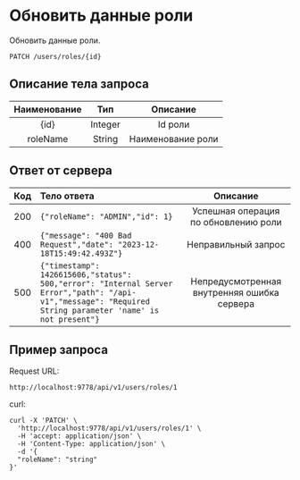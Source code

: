 # Обновить данные роли
Обновить данные роли.
```
PATCH /users/roles/{id}
```
## Описание тела запроса
|  Наименование   |   Тип   |          Описание           |
|:---------------:|:-------:|:---------------------------:|
|      {id}       | Integer |           Id роли           |
|    roleName     | String  |      Наименование роли      |

## Ответ от сервера
| Код |  Тело ответа                                                                                                                                                  |                  Описание                   |
|:---:|:--------------------------------------------------------------------------------------------------------------------------------------------------------------|:-------------------------------------------:|
| 200 | ```{"roleName": "ADMIN","id": 1}```                                                                                                                           |    Успешная операция по обновлению роли     |
| 400 | ```{"message": "400 Bad Request","date": "2023-12-18T15:49:42.493Z"}```                                                                                       |             Неправильный запрос             |
| 500 | ```{"timestamp": 1426615606,"status": 500,"error": "Internal Server Error","path": "/api-v1","message": "Required String parameter 'name' is not present"}``` | Непредусмотренная внутренняя ошибка сервера |
## Пример запроса
Request URL:
```
http://localhost:9778/api/v1/users/roles/1
```
curl:
```
curl -X 'PATCH' \
  'http://localhost:9778/api/v1/users/roles/1' \
  -H 'accept: application/json' \
  -H 'Content-Type: application/json' \
  -d '{
  "roleName": "string"
}'
```